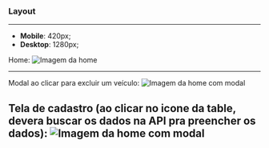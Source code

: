 ### Layout
---


- **Mobile**: 420px;
- **Desktop**: 1280px;

Home: 
![Imagem da home](./layout/home.png)

---

Modal ao clicar para excluir um veículo: 
![Imagem da home com modal](./layout/modal-delete.png)


Tela de cadastro (ao clicar no icone da table, devera buscar os dados na API pra preencher os dados): 
![Imagem da home com modal](./layout/cadastro.png)
---

